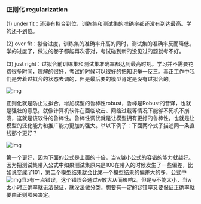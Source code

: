 ### 正则化 regularization

(1) under fit：还没有拟合到位，训练集和测试集的准确率都还没有到达最高。学的还不到位。

(2) over fit：拟合过度，训练集的准确率升高的同时，测试集的准确率反而降低。学的过度了，做过的卷子都能再次答对，考试碰到新的没见过的题就考不好。

(3) just right：过拟合前训练集和测试集准确率都达到最高时刻。学习并不需要花费很多时间，理解的很好，考试的时候可以很好的把知识举一反三。真正工作中我们是奔着过拟合的状态去调的，但是最后要的模型肯定是没有过拟合的。

![img](https://www.itbaizhan.com/wiki/imgs/wps705.png)

正则化就是防止过拟合，增加模型的鲁棒性robust，鲁棒是Robust的音译，也就是强壮的意思。就像计算机软件在面临攻击、网络过载等情况下能够不死机不崩溃，这就是该软件的鲁棒性。鲁棒性调优就是让模型拥有更好的鲁棒性，也就是让模型的泛化能力和推广能力更加的强大。举以下例子：下面两个式子描述同一条直线那个更好？

![img](https://www.itbaizhan.com/wiki/imgs/wps706.jpg)

第一个更好，因为下面的公式是上面的十倍，当w越小公式的容错的能力就越好。因为把测试集带入公式中如果测试集原来是100在带入的时候发生了一些偏差，比如说变成了101，第二个模型结果就会比第一个模型结果的偏差大的多。公式中![img](https://www.itbaizhan.com/wiki/imgs/wps707.png)当x有一点错误，这个错误会通过w放大从而影响z。但是w不能太小，当w太小时正确率就无法保证，就没法做分类。想要有一定的容错率又要保证正确率就要由正则项来决定。